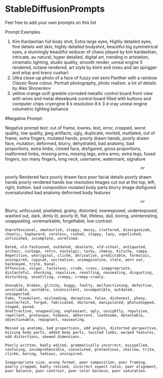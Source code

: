 # StableDiffusionPrompts

Feel free to add your own prompts on this list

Prompt Examples

1. Kim Kardashian full body shot, Extra large eyes, Highly detailed eyes, fine details wet skin, highly detailed bodyshot, beautiful big symmetrical eyes, a stunningly beautiful seducer of chaos played by kim kardashian, intricate, au naturel, hyper detailed, digital art, trending in artstation, cinematic lighting, studio quality, smooth render, unreal engine 5 rendered, octane rendered, art style by klimt and nixeu and ian sprigger and wlop and krenz cushart
2. Ultra close-up photo of a face of fuzzy owl semi Panther with a rainbow Classic Rose colour. Portrait photography, photo realism. a lot of details by Alex Shonenkov
3. yellow orange scifi greeble corroded metallic control board front view with wires and metal dieselpunk control board filled with buttons and computer chips cryengine 8 k resolution 8 k 3 d vray unreal engine volumetric lighting behance


#Negative Prompt:

Negative prompt text: out of frame, lowres, text, error, cropped, worst quality, low quality, jpeg artifacts, ugly, duplicate, morbid, mutilated, out of frame, extra fingers, mutated hands, poorly drawn hands, poorly drawn face, mutation, deformed, blurry, dehydrated, bad anatomy, bad proportions, extra limbs, cloned face, disfigured, gross proportions, malformed limbs, missing arms, missing legs, extra arms, extra legs, fused fingers, too many fingers, long neck, username, watermark, signature

                                                                  or
                                                                        
poorly Rendered face
poorly drawn face
poor facial details
poorly drawn hands
poorly rendered hands
low resolution
Images cut out at the top, left, right, bottom.
bad composition
mutated body parts
blurry image
disfigured
oversaturated
bad anatomy
deformed body features 




                                                                  or
  Blurry, unfocused, pixelated, grainy, distorted, overexposed, underexposed, washed out, dark, dimly lit, poorly lit, flat, lifeless, dull, boring, uninteresting, unappealing, unremarkable, forgettable, low contrast.
  
    Unprofessional, amateurish, sloppy, messy, cluttered, disorganized, chaotic, haphazard, careless, rushed, sloppy, lazy, unpolished, unfinished, incomplete, unrefined.
    
    Dated, old-fashioned, outdated, obsolete, old-school, antiquated, archaic, vintage, retro, nostalgic, tacky, cheesy, kitschy, campy.
    Repetitive, unoriginal, cliché, derivative, predictable, formulaic, uninspired, copycat, uncreative, unimaginative, stale, worn out, hackneyed, trite, banal.
    Offensive, vulgar, tasteless, crude, crass, inappropriate, distasteful, shocking, repulsive, revolting, nauseating, disgusting, disturbing, unsettling, creepy, creepy-crawly.
    
    Unusable, broken, glitchy, buggy, faulty, malfunctioning, defective, unreliable, unstable, inconsistent, incompatible, outdated, unsupported.
    Fake, fraudulent, misleading, deceptive, false, dishonest, phony, counterfeit, forged, fabricated, doctored, manipulated, photoshopped, staged, posed.
    Unattractive, unappealing, unpleasant, ugly, unsightly, repulsive, repellent, grotesque, hideous, abhorrent, loathsome, detestable, objectionable, repugnant, nauseating.
    
    Messed up anatomy, bad proportions, odd angles, distorted perspective, missing body parts, added body parts, twisted limbs, warped features, odd distortions, skewed dimensions.
    
    Poorly written, badly edited, grammatically incorrect, misspelled, confusing, incomprehensible, convoluted, pretentious, shallow, trite, cliché, boring, tedious, uninspired.
    
    Inappropriate size, wrong format, poor composition, poor framing, poorly cropped, badly resized, incorrect aspect ratio, poor alignment, poor balance, poor contrast, poor color balance, poor saturation.                                                                
                                                                  
